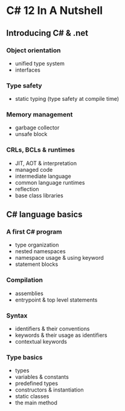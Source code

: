 # C# 12 In A Nutshell

## Introducing C# & .net

### Object orientation

- unified type system
- interfaces

### Type safety

- static typing (type safety at compile time)

### Memory management

- garbage collector
- unsafe block

### CRLs, BCLs & runtimes

- JIT, AOT & interpretation
- managed code
- intermediate language
- common language runtimes
- reflection
- base class libraries

## C# language basics

### A first C# program

- type organization
- nested namespaces
- namespace usage & using keyword
- statement blocks

### Compilation

- assemblies
- entrypoint & top level statements

### Syntax

- identifiers & their conventions
- keywords & their usage as identifiers
- contextual keywords

### Type basics

- types
- variables & constants
- predefined types
- constructors & instantiation
- static classes
- the main method